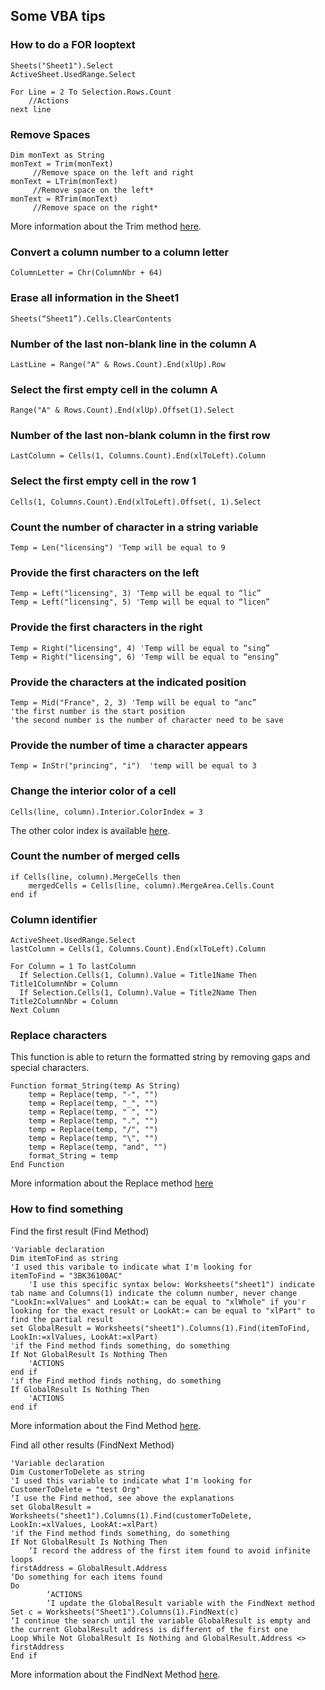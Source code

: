 ## Some VBA tips

### How to do a FOR looptext

    Sheets("Sheet1").Select
    ActiveSheet.UsedRange.Select

    For Line = 2 To Selection.Rows.Count
        //Actions
    next line

### Remove Spaces

    Dim monText as String
    monText = Trim(monText)
         //Remove space on the left and right
    monText = LTrim(monText)
         //Remove space on the left*
    monText = RTrim(monText)
         //Remove space on the right*

More information about the Trim method [here](https://msdn.microsoft.com/en-us/library/h9wz3dez).

### Convert a column number to a column letter
```text
ColumnLetter = Chr(ColumnNbr + 64)
```
### Erase all information in the Sheet1
```text
Sheets(“Sheet1”).Cells.ClearContents
```
### Number of the last non-blank line in the column A
```VBA
LastLine = Range("A" & Rows.Count).End(xlUp).Row
```
### Select the first empty cell in the column A
```VBA
Range("A" & Rows.Count).End(xlUp).Offset(1).Select
```
### Number of the last non-blank column in the first row
```VBA
LastColumn = Cells(1, Columns.Count).End(xlToLeft).Column
```
### Select the first empty cell in the row 1
```VBA
Cells(1, Columns.Count).End(xlToLeft).Offset(, 1).Select
```
### Count the number of character in a string variable
```VBA
Temp = Len("licensing") 'Temp will be equal to 9
```
### Provide the first characters on the left
```VBScript
Temp = Left("licensing", 3) 'Temp will be equal to “lic”
Temp = Left("licensing", 5) 'Temp will be equal to “licen”
```
### Provide the first characters in the right
```VBA
Temp = Right("licensing", 4) 'Temp will be equal to “sing”
Temp = Right("licensing", 6) 'Temp will be equal to “ensing”
```
### Provide the characters at the indicated position
```VBA
Temp = Mid("France", 2, 3) 'Temp will be equal to “anc”
'the first number is the start position
'the second number is the number of character need to be save
```
### Provide the number of time a character appears
```VBA
Temp = InStr("princing", "i")  'temp will be equal to 3
```
### Change the interior color of a cell
```VBA
Cells(line, column).Interior.ColorIndex = 3
```
The other color index is available [here](https://msdn.microsoft.com/en-us/library/office/ff840443.aspx).
### Count the number of merged cells
```VBA
if Cells(line, column).MergeCells then
	mergedCells = Cells(line, column).MergeArea.Cells.Count
end if
```
### Column identifier
```VBA
ActiveSheet.UsedRange.Select
lastColumn = Cells(1, Columns.Count).End(xlToLeft).Column

For Column = 1 To lastColumn
  If Selection.Cells(1, Column).Value = Title1Name Then Title1ColumnNbr = Column
  If Selection.Cells(1, Column).Value = Title2Name Then Title2ColumnNbr = Column
Next Column
```
### Replace characters
This function is able to return the formatted string by removing gaps and special characters.
```VBA
Function format_String(temp As String)
    temp = Replace(temp, "-", "")
    temp = Replace(temp, "_", "")
    temp = Replace(temp, " ", "")
    temp = Replace(temp, ".", "")
    temp = Replace(temp, "/", "")
    temp = Replace(temp, "\", "")
    temp = Replace(temp, "and", "")
    format_String = temp
End Function
```
More information about the Replace method [here](https://msdn.microsoft.com/en-us/library/bt3szac5)

### How to find something

Find the first result (Find Method)

```VBA
'Variable declaration
Dim itemToFind as string
'I used this varibale to indicate what I'm looking for
itemToFind = "3BK36100AC"
    'I use this specific syntax below: Worksheets("sheet1") indicate tab name and Columns(1) indicate the column number, never change "LookIn:=xlValues" and LookAt:= can be equal to "xlWhole" if you'r looking for the exact result or LookAt:= can be equal to "xlPart" to find the partial result
set GlobalResult = Worksheets("sheet1").Columns(1).Find(itemToFind, LookIn:=xlValues, LookAt:=xlPart)
'if the Find method finds something, do something
If Not GlobalResult Is Nothing Then
	'ACTIONS
end if
'if the Find method finds nothing, do something
If GlobalResult Is Nothing Then
	'ACTIONS
end if

```
More information about the Find Method [here](
https://msdn.microsoft.com/en-us/library/office/ff839746.aspx?f=255&mspperror=-2147217396).

Find all other results (FindNext Method)
```VBA
'Variable declaration
Dim CustomerToDelete as string
'I used this variable to indicate what I'm looking for
CustomerToDelete = "test Org"
‘I use the Find method, see above the explanations
set GlobalResult = Worksheets("sheet1").Columns(1).Find(customerToDelete, LookIn:=xlValues, LookAt:=xlPart)
'if the Find method finds something, do something
If Not GlobalResult Is Nothing Then
	‘I record the address of the first item found to avoid infinite loops
firstAddress = GlobalResult.Address
‘Do something for each items found
Do
		‘ACTIONS
		‘I update the GlobalResult variable with the FindNext method
Set c = Worksheets("Sheet1").Columns(1).FindNext(c)
‘I continue the search until the variable GlobalResult is empty and the current GlobalResult address is different of the first one
Loop While Not GlobalResult Is Nothing and GlobalResult.Address <> firstAddress
End if
```

More information about the FindNext Method [here](
https://msdn.microsoft.com/en-us/library/office/ff196143.aspx).
